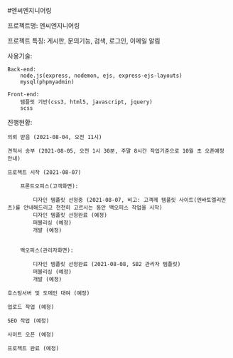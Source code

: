 ﻿#엔씨엔지니어링

프로젝트명: 엔씨엔지니어링

프로젝트 특징: 게시판, 문의기능, 검색, 로그인, 이메일 알림

사용기술:

    Back-end:
        node.js(express, nodemon, ejs, express-ejs-layouts)
        mysql(phpmyadmin)

    Front-end:
        템플릿 기반(css3, html5, javascript, jquery)
        scss

진행현황:

    의뢰 받음 (2021-08-04, 오전 11시)
    
    견적서 송부 (2021-08-05, 오전 1시 30분, 주말 8시간 작업기준으로 10월 초 오픈예정 안내)

    프로젝트 시작 (2021-08-07)

        프론트오피스(고객화면):
        
            디자인 템플릿 선정중 (2021-08-07, 비고: 고객께 템플릿 사이트(엔바토엘리먼츠)를 안내해드리고 천천히 고르시는 동안 백오피스 작업을 시작)
            디자인 템플릿 선정완료 (예정)
            퍼블리싱 (예정)
            개발 (예정)


        백오피스(관리자화면):

            디자인 템플릿 선정완료 (2021-08-08, SB2 관리자 템플릿)
            퍼블리싱 (예정)
            개발 (예정)
            
    호스팅서버 및 도메인 대여 (예정)

    업로드 작업 (예정)

    SEO 작업 (예정)

    사이트 오픈 (예정)

    프로젝트 완료 (예정)

